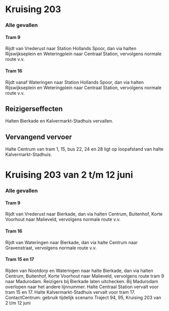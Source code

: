 # Kruising 203 
### Alle gevallen

#### Tram 9 
Rijdt van Vrederust naar Station Hollands Spoor, dan via halten Rijswijkseplein en Weteringplein naar Centraal Station, vervolgens normale route v.v.

#### Tram 16
Rijdt vanaf Wateringen naar Station Hollands Spoor, dan via halten Rijswijkseplein en Weteringplein naar Centraal Station, vervolgens normale route v.v.

## Reizigerseffecten
Halten Bierkade en Kalvermarkt-Stadhuis vervallen.

## Vervangend vervoer
Halte Centrum van tram 1, 15, bus 22, 24 en 28 ligt op loopafstand van halte Kalvermarkt-Stadhuis.

# Kruising 203 van 2 t/m 12 juni
### Alle gevallen

#### Tram 9 
Rijdt van Vrederust naar Bierkade, dan via halten Centrum, Buitenhof, Korte Voorhout naar Malieveld, vervolgens normale route v.v.

#### Tram 16
Rijdt van Wateringen naar Bierkade, dan via halte Centrum naar Gravenstraat, vervolgens normale route v.v.

#### Tram 15 en 17
Rijden van Nootdorp en Wateringen naar halte Bierkade, dan via halten Centrum, Buitenhof, Korte Voorhout naar Malieveld, vervolgens route tram 9 naar Madurodam. 
Reizigers bij Bierkade laten uitchecken.
Bij Madurodam overlopen naar het andere lijnnummer.
Halte Centraal Station vervalt voor tram 15 en 17. Halte Kalvermarkt-Stadhuis vervalt voor tram 17.
ContactCentrum: gebruik tijdelijk scenario Traject 94, 95, Kruising 203 van 2 t/m 12 juni
